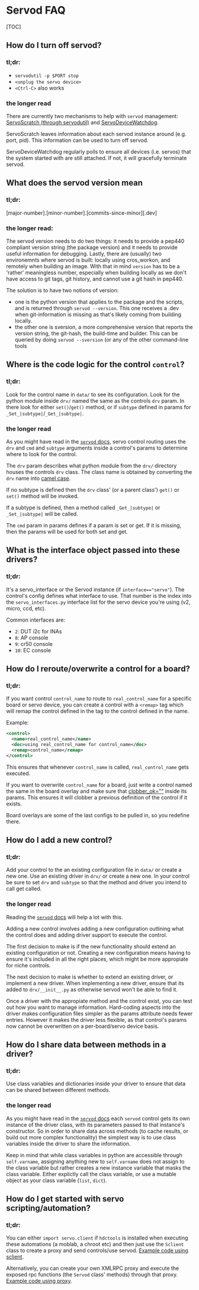 # Servod FAQ

[TOC]

## How do I turn off servod?

### tl;dr:

*   `servodutil -p $PORT stop`
*   `<unplug the servo device>`
*   `<Ctrl-C>` also works

### the longer read

There are currently two mechanisms to help with `servod` management:
[ServoScratch (through servodutil)][5] and [ServoDeviceWatchdog][6].

ServoScratch leaves information about each servod instance around (e.g. port,
pid). This information can be used to turn off servod.

ServoDeviceWatchdog regularly polls to ensure all devices (i.e. servos) that the
system started with are still attached. If not, it will gracefully terminate
servod.

## What does the servod version mean

### tl;dr:

\[major-number\].\[minor-number\].\[commits-since-minor\]\[.dev\]

### the longer read:

The servod version needs to do two things: it needs to provide a pep440
compliant version string (the package version) and it needs to provide useful
information for debugging. Lastly, there are (usually) two environemnts where
servod is built: locally using cros\_workon, and remotely when building an
image. With that in mind `version` has to be a 'rather' meaningless number,
especially when building locally as we don't have access to git tags, git
history, and cannot use a git hash in pep440.

The solution is to have two notions of version:
- one is the python version that applies to the package and the scripts, and is
  returned through `servod --version`.
  This one receives a .dev when git-information is missing as that's likely
  coming from building locally.
- the other one is sversion, a more comprehensive version that reports the
  version string, the git-hash, the build-time and builder. This can be queried
  by doing `servod --sversion` (or any of the other command-line tools


## Where is the code logic for the control `control`?

### tl;dr:

Look for the control name in `data/` to see its configuration. Look for the
python module inside `drv/` named the same as the controls `drv` param. In there
look for either `set()`/`get()` method, or if `subtype` defined in params for
`_Set_|subtype|`/`_Get_|subtype|`.

### the longer read

As you might have read in the [`servod` docs], servo control routing uses the
`drv` and `cmd` and `subtype` arguments inside a control's params to determine
where to look for the control.

The `drv` param describes what python module from the `drv/` directory houses
the controls `drv` class. The class name is obtained by converting the `drv`
name into [camel case][1].

If no subtype is defined then the `drv` class' (or a parent class') `get()` or
`set()` method will be invoked.

If a subtype is defined, then a method called `_Get_|subtype|` or
`_Set_|subtype|` will be called.

The `cmd` param in params defines if a param is set or get. If it is missing,
then the params will be used for both set and get.

## What is the interface object passed into these drivers?

### tl;dr:

It's a servo_interface or the Servod instance (if `interface=="servo"`). The
control's config defines what interface to use. That number is the index into
the `servo_interfaces.py` interface list for the servo device you're using (v2,
micro, ccd, etc).

Common interfaces are:

*   `2`: DUT i2c for INAs
*   `8`: AP console
*   `9`: cr50 console
*   `10`: EC console

## How do I reroute/overwrite a control for a board?

### tl;dr:

If you want control `control_name` to route to `real_control_name` for a
specific board or servo device, you can create a control with a `<remap>` tag
which will remap the control defined in the tag to the control defined in the
name.

Example:

```xml
<control>
  <name>real_control_name</name>
  <doc>using real_control_name for control_name</doc>
  <remap>control_name</remap>
</control>
```

This ensures that whenever `control_name` is called, `real_control_name` gets
executed.

If you want to overwrite `control_name` for a board, just write a control named
the same in the board overlay and make sure that [clobber_ok=""][4] inside its
params. This ensures it will clobber a previous definition of the control if it
exists.

Board overlays are some of the last configs to be pulled in, so you redefine
there.

## How do I add a new control?

### tl;dr:

Add your control to the an existing configuration file in `data/` or create a
new one. Use an existing driver in `drv/` or create a new one. In your control
be sure to set `drv` and `subtype` so that the method and driver you intend to
call get called.

### the longer read

Reading the [`servod` docs] will help a lot with this.

Adding a new control involves adding a new configuration outlining what the
control does and adding driver support to execute the control.

The first decision to make is if the new functionality should extend an existing
configuration or not. Creating a new configuration means having to ensure it's
included in all the right places, which might be more appropiate for niche
controls.

The next decision to make is whether to extend an existing driver, or implement
a new driver. When implementing a new driver, ensure that its added to
`drv/__init__.py` as otherwise servod won't be able to find it.

Once a driver with the appropiate method and the control exist, you can test out
how you want to manage information. Hard-coding aspects into the driver makes
configuration files simpler as the params attribute needs fewer entries. However
it makes the driver less flexible, as that control's params now cannot be
overwritten on a per-board/servo device basis.

## How do I share data between methods in a driver?

### tl;dr:

Use class variables and dictionaries inside your driver to ensure that data can
be shared between different methods.

### the longer read

As you might have read in the [`servod` docs] each `servod` control gets its own
instance of the driver class, with its parameters passed to that instance's
constructor. So in order to share data across methods (to cache results, or
build out more complex functionality) the simplest way is to use class variables
inside the driver to share the information.

Keep in mind that while class variables in python are accessible through
`self.varname`, assigning anything new to `self.varname` does not assign to the
class variable but rather creates a new instance variable that masks the class
variable. Either explictly call the class variable, or use a mutable object as
your class variable (`list`, `dict`).

## How do I get started with servo scripting/automation?

### tl;dr:

You can either `import servo.client` if `hdctools` is installed when executing
these automations (a moblab, a chroot etc) and then just use the `Sclient` class
to create a proxy and send controls/use servod. [Example code using sclient][2].

Alternatively, you can create your own XMLRPC proxy and execute the exposed rpc
functions (the `Servod` class' methods) through that proxy.
[Example code using proxy][3].

[1]: ../servo/servo_server.py#519
[2]: ../servo/dut_control.py#354
[3]: https://chromium.googlesource.com/chromiumos/third_party/autotest/+/master/server/hosts/servo_host.py#177
[4]: ../servo/system_config.py#134
[5]: ./servod.md#servod-util
[6]: ./servod.md#servo-device-watchdog
[`servod` docs]: ./servod.md
